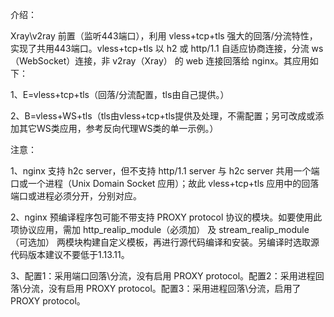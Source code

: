 介绍：

Xray\v2ray 前置（监听443端口），利用 vless+tcp+tls 强大的回落/分流特性，实现了共用443端口。vless+tcp+tls 以 h2 或 http/1.1 自适应协商连接，分流 ws（WebSocket）连接，非 v2ray（Xray） 的 web 连接回落给 nginx。其应用如下：

1、E=vless+tcp+tls（回落/分流配置，tls由自己提供。）

2、B=vless+WS+tls（tls由vless+tcp+tls提供及处理，不需配置；另可改成或添加其它WS类应用，参考反向代理WS类的单一示例。）

注意：

1、nginx 支持 h2c server，但不支持 http/1.1 server 与 h2c server 共用一个端口或一个进程（Unix Domain Socket 应用）；故此 vless+tcp+tls 应用中的回落端口或进程必须分开，分别对应。

2、nginx 预编译程序包可能不带支持 PROXY protocol 协议的模块。如要使用此项协议应用，需加 http_realip_module（必须加） 及 stream_realip_module（可选加） 两模块构建自定义模板，再进行源代码编译和安装。另编译时选取源代码版本建议不要低于1.13.11。

3、配置1：采用端口回落\分流，没有启用 PROXY protocol。配置2：采用进程回落\分流，没有启用 PROXY protocol。配置3：采用进程回落\分流，启用了 PROXY protocol。
